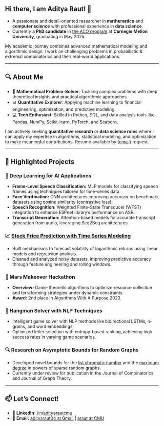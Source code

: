 ## Hi there, I am Aditya Raut! 👋  
- A passionate and detail-oriented researcher in **mathematics** and **computer science** with professional experience in **data science**.
- Currently a **PhD candidate** in [the ACO program](https://aco.math.cmu.edu/) at **Carnegie Mellon University**, graduating in May 2025.

My academic journey combines advanced mathematical modeling and algorithmic design. I work on challenging problems in probabilistic & extremal combinatorics and their real-world applications.  

---

## 🔍 About Me  

- 🌟 **Mathematical Problem-Solver**: Tackling complex problems with deep theoretical insights and practical algorithmic approaches.
- 📊 **Quantitative Explorer**: Applying machine learning to financial engineering, optimization, and predictive modeling.  
- 💻 **Tech Enthusiast**: Skilled in Python, SQL, and data analysis tools like Pandas, NumPy, Scikit-learn, PyTorch, and Seaborn.  

I am actively seeking **quantitative research** or **data science roles** where I can apply my expertise in algorithms, statistical modeling, and optimization to make meaningful contributions. Resume available by ([email](mailto:adityaraut34@gmail.com)) request.

---

## 💼 Highlighted Projects  

### 🤖 Deep Learning for AI Applications  
- **Frame-Level Speech Classification:** MLP models for classifying speech frames using techniques tailored for time-series data.  
- **Face Verification:** CNN architectures improving accuracy on benchmark datasets using cosine similarity (contrastive loss).  
- **Speech Recognition:** Weighted Finite-State Transducer (WFST) integration to enhance ESPnet library’s performance on ASR.  
- **Transcript Generation:** Attention-based models for accurate transcript generation from audio, leveraging Seq2Seq architectures.
  
### 📈 [Stock Price Prediction with Time Series Modeling](https://github.com/adityarautcmu/stock-price-prediction)
- Built mechanisms to forecast volatility of logarithmic returns using linear models and regression analysis.  
- Cleaned and analyzed noisy datasets, improving predictive accuracy through feature engineering and rolling windows.  

### 🚀 Mars Makeover Hackathon  
- **Overview:** Game-theoretic algorithms to optimize resource collection and terraforming strategies under dynamic constraints. 
- **Award:** 2nd place in Algorithms With A Purpose 2023.

### 🧩 Hangman Solver with NLP Techniques
- Intelligent game solver with NLP methods like bidirectional LSTMs, n-grams, and word embeddings.
- Optimized letter selection with entropy-based ranking, achieving high success rates in varying game scenarios.

### 🔍 Research on Asymptotic Bounds for Random Graphs  
- Developed novel bounds for the [list chromatic number](https://arxiv.org/abs/2312.03563) and the [maximum degree](https://arxiv.org/abs/2404.06410) in powers of sparse random graphs.  
- Currently under review for publication in the Journal of Combinatorics and Journal of Graph Theory.

---

## 📫 Let’s Connect!  

- 💼 **LinkedIn:** [/in/adityarautcmu](https://linkedin.com/in/adityarautcmu)  
- 📧 **Email:** [adityaraut34 at Gmail](mailto:adityaraut34@gmail.com) | [araut at CMU](mailto:araut@andrew.cmu.edu)


<!--
**adityarautcmu/adityarautcmu** is a ✨ _special_ ✨ repository because its `README.md` (this file) appears on your GitHub profile.

Here are some ideas to get you started:

- 🔭 I’m currently working on ...
- 🌱 I’m currently learning ...
- 👯 I’m looking to collaborate on ...
- 🤔 I’m looking for help with ...
- 💬 Ask me about ...
- 📫 How to reach me: ...
- 😄 Pronouns: ...
- ⚡ Fun fact: ...
-->
